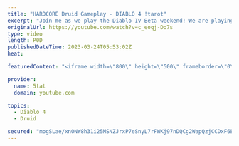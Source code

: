```yaml
---
title: "HARDCORE Druid Gameplay - DIABLO 4 !tarot"
excerpt: "Join me as we play the Diablo IV Beta weekend! We are playing Druid on Hardcore in Diablo 4 Beta! Send a Tip to Support the ..."
originalUrl: https://youtube.com/watch?v=c_eoqj-Do7s
type: video
length: P0D
publishedDateTime: 2023-03-24T05:53:02Z
heat: 

featuredContent: "<iframe width=\"800\" height=\"500\" frameborder=\"0\" src=\"https://www.youtube.com/embed/c_eoqj-Do7s\" allow=\"accelerometer; autoplay; encrypted-media; gyroscope; picture-in-picture\" allowfullscreen></iframe>"

provider:
  name: 5tat
  domain: youtube.com

topics:
  - Diablo 4
  - Druid

secured: "mogSLae/xnONW8h31i25MSNZJrxP7eSnyL7rFWKj97nDQCg2WapQzjCCDxF6EzLvcTXV/17H1DbM56Fez/SvicAktk1ZDxTdTkas2R8z0wvmFOHqx+SSimDS1T5AnmOm0EPDd0DKdw2V4mK6FzG4eBko+XqUAYFJtt6lKl9uJ3j3lIuXFvfFZ/lPmr9Jy26BOYo8tsHxCXNQBnlTn8kTTYvpKq3v//f83xip2DcfpM26WWtcZdPLLWN/HNfwjPyXnlZtpnl6QGj+uv7dh4+BKkR2MflowKT7EE+xZ7Y5GsYk91xruTNQtCk806LhAI5+WTOIxHq456mnBPF6NcLQrAOkzNq8gBOLUdYQshQd/0X2QNj+GuIbV+CfrZ/q4NUyRKUY4bIx9vUhijw4DifsiA==;E8R7YpTYN0ssCbe4z35lmQ=="
---
```



